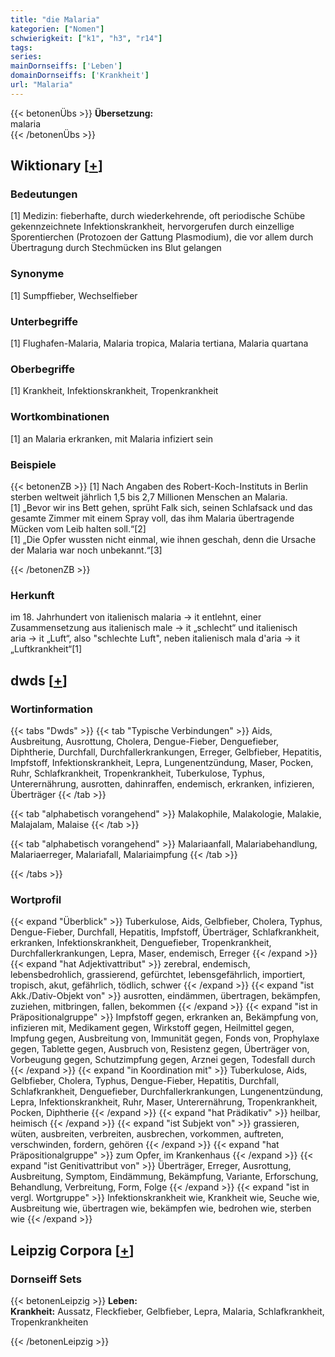 ```yaml
---
title: "die Malaria"
kategorien: ["Nomen"]
schwierigkeit: ["k1", "h3", "r14"]
tags:
series:
mainDornseiffs: ['Leben']
domainDornseiffs: ['Krankheit']
url: "Malaria"
---
```


{{< betonenÜbs >}}
**Übersetzung:**  
malaria  
{{< /betonenÜbs >}}

## Wiktionary [[+](https://de.wiktionary.org/wiki/Malaria)]

### Bedeutungen
[1] Medizin: fieberhafte, durch wiederkehrende, oft periodische Schübe gekennzeichnete Infektionskrankheit, hervorgerufen durch einzellige Sporentierchen (Protozoen der Gattung Plasmodium), die vor allem durch Übertragung durch Stechmücken ins Blut gelangen  

### Synonyme
[1] Sumpffieber, Wechselfieber  

### Unterbegriffe
[1] Flughafen-Malaria, Malaria tropica, Malaria tertiana, Malaria quartana  

### Oberbegriffe
[1] Krankheit, Infektionskrankheit, Tropenkrankheit  

### Wortkombinationen
[1] an Malaria erkranken, mit Malaria infiziert sein  

### Beispiele
{{< betonenZB >}}
[1] Nach Angaben des Robert-Koch-Instituts in Berlin sterben weltweit jährlich 1,5 bis 2,7 Millionen Menschen an Malaria.  
[1] „Bevor wir ins Bett gehen, sprüht Falk sich, seinen Schlafsack und das gesamte Zimmer mit einem Spray voll, das ihm Malaria übertragende Mücken vom Leib halten soll.“[2]  
[1] „Die Opfer wussten nicht einmal, wie ihnen geschah, denn die Ursache der Malaria war noch unbekannt.“[3]  

{{< /betonenZB >}}
### Herkunft
im 18. Jahrhundert von italienisch malaria → it entlehnt, einer Zusammensetzung aus italienisch male → it „schlecht“ und italienisch aria → it „Luft“, also "schlechte Luft", neben italienisch mala d'aria → it „Luftkrankheit“[1]  



## dwds [[+](https://www.dwds.de/wb/Malaria)]

### Wortinformation
{{< tabs "Dwds" >}}
{{< tab "Typische Verbindungen" >}}
Aids, Ausbreitung, Ausrottung, Cholera, Dengue-Fieber, Denguefieber, Diphtherie, Durchfall, Durchfallerkrankungen, Erreger, Gelbfieber, Hepatitis, Impfstoff, Infektionskrankheit, Lepra, Lungenentzündung, Maser, Pocken, Ruhr, Schlafkrankheit, Tropenkrankheit, Tuberkulose, Typhus, Unterernährung, ausrotten, dahinraffen, endemisch, erkranken, infizieren, Überträger
{{< /tab >}}

{{< tab "alphabetisch vorangehend" >}}
Malakophile, Malakologie, Malakie, Malajalam, Malaise
{{< /tab >}}

{{< tab "alphabetisch vorangehend" >}}
Malariaanfall, Malariabehandlung, Malariaerreger, Malariafall, Malariaimpfung
{{< /tab >}}

{{< /tabs >}}

### Wortprofil
{{< expand "Überblick" >}} Tuberkulose, Aids, Gelbfieber, Cholera, Typhus, Dengue-Fieber, Durchfall, Hepatitis, Impfstoff, Überträger, Schlafkrankheit, erkranken, Infektionskrankheit, Denguefieber, Tropenkrankheit, Durchfallerkrankungen, Lepra, Maser, endemisch, Erreger {{< /expand >}}
{{< expand "hat Adjektivattribut" >}} zerebral, endemisch, lebensbedrohlich, grassierend, gefürchtet, lebensgefährlich, importiert, tropisch, akut, gefährlich, tödlich, schwer {{< /expand >}}
{{< expand "ist Akk./Dativ-Objekt von" >}} ausrotten, eindämmen, übertragen, bekämpfen, zuziehen, mitbringen, fallen, bekommen {{< /expand >}}
{{< expand "ist in Präpositionalgruppe" >}} Impfstoff gegen, erkranken an, Bekämpfung von, infizieren mit, Medikament gegen, Wirkstoff gegen, Heilmittel gegen, Impfung gegen, Ausbreitung von, Immunität gegen, Fonds von, Prophylaxe gegen, Tablette gegen, Ausbruch von, Resistenz gegen, Überträger von, Vorbeugung gegen, Schutzimpfung gegen, Arznei gegen, Todesfall durch {{< /expand >}}
{{< expand "in Koordination mit" >}} Tuberkulose, Aids, Gelbfieber, Cholera, Typhus, Dengue-Fieber, Hepatitis, Durchfall, Schlafkrankheit, Denguefieber, Durchfallerkrankungen, Lungenentzündung, Lepra, Infektionskrankheit, Ruhr, Maser, Unterernährung, Tropenkrankheit, Pocken, Diphtherie {{< /expand >}}
{{< expand "hat Prädikativ" >}} heilbar, heimisch {{< /expand >}}
{{< expand "ist Subjekt von" >}} grassieren, wüten, ausbreiten, verbreiten, ausbrechen, vorkommen, auftreten, verschwinden, fordern, gehören {{< /expand >}}
{{< expand "hat Präpositionalgruppe" >}} zum Opfer, im Krankenhaus {{< /expand >}}
{{< expand "ist Genitivattribut von" >}} Überträger, Erreger, Ausrottung, Ausbreitung, Symptom, Eindämmung, Bekämpfung, Variante, Erforschung, Behandlung, Verbreitung, Form, Folge {{< /expand >}}
{{< expand "ist in vergl. Wortgruppe" >}} Infektionskrankheit wie, Krankheit wie, Seuche wie, Ausbreitung wie, übertragen wie, bekämpfen wie, bedrohen wie, sterben wie {{< /expand >}}

## Leipzig Corpora [[+](https://corpora.uni-leipzig.de/en/res?word=Malaria&corpusId=deu_newscrawl-public_2018)]

### Dornseiff Sets
{{< betonenLeipzig >}}
**Leben:**  
**Krankheit:** Aussatz, Fleckfieber, Gelbfieber, Lepra, Malaria, Schlafkrankheit, Tropenkrankheiten  

{{< /betonenLeipzig >}}
